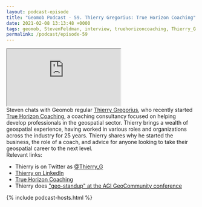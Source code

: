 ```yaml
--- 
layout: podcast-episode
title: "Geomob Podcast - 59. Thierry Gregorius: True Horizon Coaching"
date: 2021-02-08 13:13:48 +0000
tags: geomob, StevenFeldman, interview, truehorizoncoaching, Thierry_G
permalink: /podcast/episode-59
---
```


<iframe class="castos-iframe-player" src="https://5e2e9055a029d5-78101471.castos.com/player/"></iframe>

<div class="pt20">
Steven chats with Geomob regular <a href="https://twitter.com/Thierry_G">Thierry Gregorius</a>, who recently started <a href="https://truehorizoncoaching.com">True Horizon Coaching</a>, a coaching consultancy focused on helping develop
professionals in the geospatial sector. Thierry brings a wealth of geospatial
experience, having worked in various roles and organizations across the
industry for 25 years. Thierry shares why he started the business,
the role of a coach, and advice for anyone looking to take their
geospatial career to the next level.
</div>

<div class="pt20">
  Relevant links:
  <ul>
    <li class="pt10">Thierry is on Twitter as <a href="https://twitter.com/thierry_g">@Thierry_G</a></li>
    <li class="pt10"><a href="https://www.linkedin.com/in/thierrygregorius/">Thierry on LinkedIn</a></li>
    <li class="pt10"><a href="https://truehorizoncoaching.com">True Horizon Coaching</a></li>
    <li class="pt10">Thierry does <a href="https://www.youtube.com/watch?v=LYL-LQKq7Wk&feature=youtu.be">"geo-standup" at the AGI GeoCommunity conference</a></li>
  </ul>  
</div>

{% include podcast-hosts.html %}












